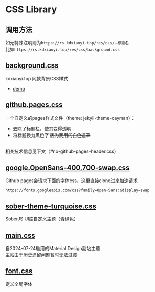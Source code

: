 # CSS Library
## 调用方法
如无特殊注明则为`https://rs.kdxiaoyi.top/res/css/`+`标题名`<br>
比如`https://rs.kdxiaoyi.top/res/css/background.css`
## [background.css](./background.css)
kdxiaoyi.top 同款背景CSS样式<br>
- [demo](https://rs.kdxiaoyi.top/preview/background.html)

## [github.pages.css](./github.pages.css)
一个自定义的pages样式文件（theme: jekyll-theme-cayman）：
- 去除了标题栏，使其变得透明
- 将标题换为黑色字 ~~因为我用的白色遮罩~~

<br>相关技术信息见下文（#no-github-pages-header.css）

## [google.OpenSans-400,700-swap.css](./google.OpenSans-400,700-swap.css)
Github pages会请求下面的字体css，这里直接clone过来加速请求
```
https://fonts.googleapis.com/css?family=Open+Sans:&display=swap
```

## [sober-theme-turquoise.css](./sober-theme-turquoise.css)
SoberJS UI库自定义主题（青绿色）

## [main.css](./main.css)
自2024-07-24启用的Material Design副站主题<br>
主站由于历史遗留问题暂时无法过渡

## [font.css](./font.css)
定义全局字体